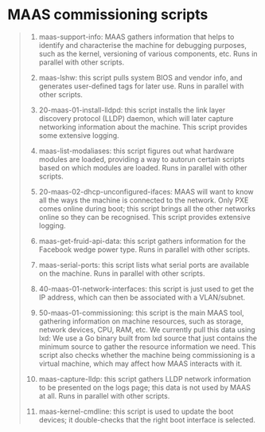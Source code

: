 # MAAS commissioning scripts

> 1. maas-support-info: MAAS gathers information that helps to identify and characterise the machine for debugging purposes, such as the kernel, versioning of various components, etc. Runs in parallel with other scripts.
>
> 2. maas-lshw: this script pulls system BIOS and vendor info, and generates user-defined tags for later use. Runs in parallel with other scripts.
>
> 3. 20-maas-01-install-lldpd: this script installs the link layer discovery protocol (LLDP) daemon, which will later capture networking information about the machine. This script provides some extensive logging.
>
> 4. maas-list-modaliases: this script figures out what hardware modules are loaded, providing a way to autorun certain scripts based on which modules are loaded. Runs in parallel with other scripts.
>
> 5. 20-maas-02-dhcp-unconfigured-ifaces: MAAS will want to know all the ways the machine is connected to the network. Only PXE comes online during boot; this script brings all the other networks online so they can be recognised. This script provides extensive logging.
>
> 6. maas-get-fruid-api-data: this script gathers information for the Facebook wedge power type. Runs in parallel with other scripts.
>
> 7. maas-serial-ports: this script lists what serial ports are available on the machine. Runs in parallel with other scripts.
>
> 8. 40-maas-01-network-interfaces: this script is just used to get the IP address, which can then be associated with a VLAN/subnet.
>
> 9. 50-maas-01-commissioning: this script is the main MAAS tool, gathering information on machine resources, such as storage, network devices, CPU, RAM, etc. We currently pull this data using lxd: We use a Go binary built from lxd source that just contains the minimum source to gather the resource information we need. This script also checks whether the machine being commissioning is a virtual machine, which may affect how MAAS interacts with it.
>
> 10. maas-capture-lldp: this script gathers LLDP network information to be presented on the logs page; this data is not used by MAAS at all. Runs in parallel with other scripts.
>
> 11. maas-kernel-cmdline: this script is used to update the boot devices; it double-checks that the right boot interface is selected.
